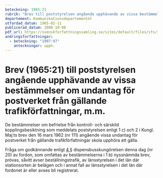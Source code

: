 ```yaml
---
beteckning: 1965:21
rubrik: "Brev till poststyrelsen angående upphävande av vissa bestämmelser om undantag för postverket från gällande trafikförfattningar, m.m."
departement: Kommunikationsdepartementet
utfardad_datum: 1965-02-11
publicerad_datum: 2008-10-08
pdf_url: https://svenskforfattningssamling.se/sites/default/files/sfs/1965-02/SFS1965-21.pdf
andringsforfattningar:
  - beteckning: "1997:97"
    anteckningar: upph.
---
```


# Brev (1965:21) till poststyrelsen angående upphävande av vissa bestämmelser om undantag för postverket från gällande trafikförfattningar, m.m.

De bestämmelser om befrielse från kontroll- och särskild kopplingsbesiktning som meddelats poststyrelsen enligt 1 c) och 2 i Kungl. Maj:ts brev den 16 mars 1962 (nr 111) angående vissa undantag för postverket från gällande trafikförfattningar skola upphöra att gälla.

Fråga om godkännande enligt [4 §](#4) dispensbusskungörelsen denna dag (nr 20) av fordon, som omfattas av bestämmelserna i 1 b) nyssnämnda brev, prövas, såvitt avser beställningstrafik, av länsstyrelsen i det län där stationsorten är belägen och i annat fall av länsstyrelsen i det län där fordonet är eller avses bli registrerat.